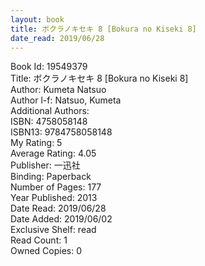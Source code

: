 ```yaml
---
layout: book
title: ボクラノキセキ 8 [Bokura no Kiseki 8]
date_read: 2019/06/28
---
```


Book Id: 19549379<br />
Title: ボクラノキセキ 8 [Bokura no Kiseki 8]<br />
Author: Kumeta Natsuo<br />
Author l-f: Natsuo, Kumeta<br />
Additional Authors: <br />
ISBN: 4758058148<br />
ISBN13: 9784758058148<br />
My Rating: 5<br />
Average Rating: 4.05<br />
Publisher: 一迅社<br />
Binding: Paperback<br />
Number of Pages: 177<br />
Year Published: 2013<br />
Date Read: 2019/06/28<br />
Date Added: 2019/06/02<br />
Exclusive Shelf: read<br />
Read Count: 1<br />
Owned Copies: 0<br />

